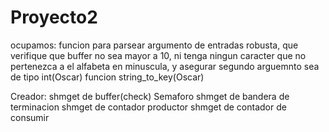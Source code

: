 # Proyecto2

ocupamos: 
funcion para parsear argumento de entradas robusta, que verifique que buffer no sea mayor a 10, ni tenga ningun caracter que no pertenezca a el alfabeta en minuscula, y asegurar segundo arguemnto sea de tipo int(Oscar)
funcion string_to_key(Oscar)

Creador:
shmget de buffer(check)
Semaforo
shmget de bandera de terminacion
shmget de contador productor
shmget de contador de consumir
